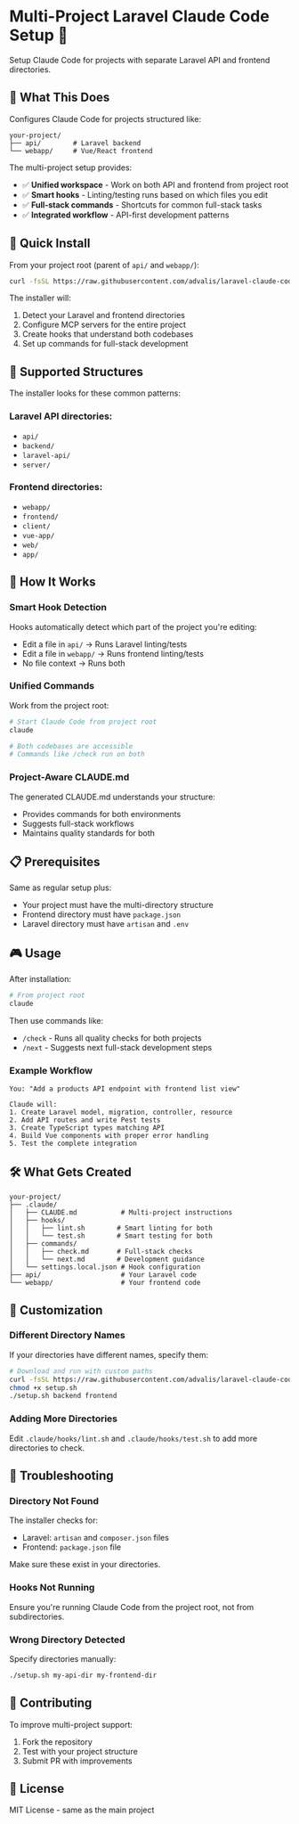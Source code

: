 # Multi-Project Laravel Claude Code Setup 🚀

Setup Claude Code for projects with separate Laravel API and frontend directories.

## 🎯 What This Does

Configures Claude Code for projects structured like:
```
your-project/
├── api/        # Laravel backend
└── webapp/     # Vue/React frontend
```

The multi-project setup provides:
- ✅ **Unified workspace** - Work on both API and frontend from project root
- ✅ **Smart hooks** - Linting/testing runs based on which files you edit
- ✅ **Full-stack commands** - Shortcuts for common full-stack tasks
- ✅ **Integrated workflow** - API-first development patterns

## 🚀 Quick Install

From your project root (parent of `api/` and `webapp/`):

```bash
curl -fsSL https://raw.githubusercontent.com/advalis/laravel-claude-code-setup/main/install-multi.sh | bash
```

The installer will:
1. Detect your Laravel and frontend directories
2. Configure MCP servers for the entire project
3. Create hooks that understand both codebases
4. Set up commands for full-stack development

## 📁 Supported Structures

The installer looks for these common patterns:

### Laravel API directories:
- `api/`
- `backend/`
- `laravel-api/`
- `server/`

### Frontend directories:
- `webapp/`
- `frontend/`
- `client/`
- `vue-app/`
- `web/`
- `app/`

## 🔧 How It Works

### Smart Hook Detection
Hooks automatically detect which part of the project you're editing:
- Edit a file in `api/` → Runs Laravel linting/tests
- Edit a file in `webapp/` → Runs frontend linting/tests
- No file context → Runs both

### Unified Commands
Work from the project root:
```bash
# Start Claude Code from project root
claude

# Both codebases are accessible
# Commands like /check run on both
```

### Project-Aware CLAUDE.md
The generated CLAUDE.md understands your structure:
- Provides commands for both environments
- Suggests full-stack workflows
- Maintains quality standards for both

## 📋 Prerequisites

Same as regular setup plus:
- Your project must have the multi-directory structure
- Frontend directory must have `package.json`
- Laravel directory must have `artisan` and `.env`

## 🎮 Usage

After installation:
```bash
# From project root
claude
```

Then use commands like:
- `/check` - Runs all quality checks for both projects
- `/next` - Suggests next full-stack development steps

### Example Workflow
```
You: "Add a products API endpoint with frontend list view"

Claude will:
1. Create Laravel model, migration, controller, resource
2. Add API routes and write Pest tests  
3. Create TypeScript types matching API
4. Build Vue components with proper error handling
5. Test the complete integration
```

## 🛠️ What Gets Created

```
your-project/
├── .claude/
│   ├── CLAUDE.md           # Multi-project instructions
│   ├── hooks/
│   │   ├── lint.sh        # Smart linting for both
│   │   └── test.sh        # Smart testing for both
│   ├── commands/
│   │   ├── check.md       # Full-stack checks
│   │   └── next.md        # Development guidance
│   └── settings.local.json # Hook configuration
├── api/                    # Your Laravel code
└── webapp/                 # Your frontend code
```

## 🔧 Customization

### Different Directory Names
If your directories have different names, specify them:
```bash
# Download and run with custom paths
curl -fsSL https://raw.githubusercontent.com/advalis/laravel-claude-code-setup/main/scripts/setup-claude-code-multi.sh -o setup.sh
chmod +x setup.sh
./setup.sh backend frontend
```

### Adding More Directories
Edit `.claude/hooks/lint.sh` and `.claude/hooks/test.sh` to add more directories to check.

## 🐛 Troubleshooting

### Directory Not Found
The installer checks for:
- Laravel: `artisan` and `composer.json` files
- Frontend: `package.json` file

Make sure these exist in your directories.

### Hooks Not Running
Ensure you're running Claude Code from the project root, not from subdirectories.

### Wrong Directory Detected
Specify directories manually:
```bash
./setup.sh my-api-dir my-frontend-dir
```

## 🤝 Contributing

To improve multi-project support:
1. Fork the repository
2. Test with your project structure
3. Submit PR with improvements

## 📝 License

MIT License - same as the main project